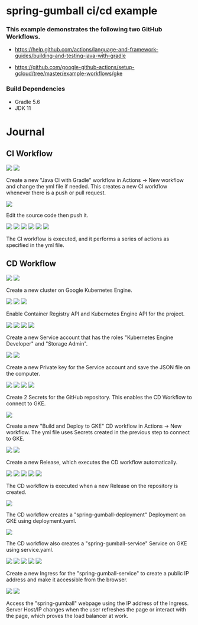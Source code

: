 # spring-gumball ci/cd example

### This example demonstrates the following two GitHub Workflows.

* https://help.github.com/actions/language-and-framework-guides/building-and-testing-java-with-gradle

* https://github.com/google-github-actions/setup-gcloud/tree/master/example-workflows/gke

### Build Dependencies

* Gradle 5.6
* JDK 11


# Journal

## CI Workflow

![](images/01_gradle_workflow.png)
![](images/02_yaml.png)

Create a new "Java CI with Gradle" workflow in Actions -> New workflow and change the yml file if needed.
This creates a new CI workflow whenever there is a push or pull request.

![](images/03_edit.png)

Edit the source code then push it.

![](images/04_gradle_workflow.png)
![](images/05_gradle_workflow.png)
![](images/06_gradle_workflow.png)
![](images/07_gradle_workflow.png)
![](images/08_gradle_workflow.png)
![](images/09_gradle_workflow.png)

The CI workflow is executed, and it performs a series of actions as specified in the yml file.

## CD Workflow

![](images/10_cluster.png)
![](images/11_cluster.png)

Create a new cluster on Google Kubernetes Engine.

![](images/12_enable_api.png)
![](images/13_api.png)
![](images/14_api.png)

Enable Container Registry API and Kubernetes Engine API for the project.

![](images/15_project_id.png)
![](images/16_service_account.png)
![](images/17_service_account.png)
![](images/18_service_account.png)

Create a new Service account that has the roles "Kubernetes Engine Developer" and "Storage Admin".

![](images/19_private_key.png)
![](images/20_private_key.png)

Create a new Private key for the Service account and save the JSON file on the computer.

![](images/21_secret.png)
![](images/22_secret.png)
![](images/23_secret.png)
![](images/24_secret.png)

Create 2 Secrets for the GitHub repository. This enables the CD Workflow to connect to GKE.

![](images/25_gke_workflow.png)

Create a new "Build and Deploy to GKE" CD workflow in Actions -> New workflow. The yml file uses Secrets
created in the previous step to connect to GKE.

![](images/26_release.png)
![](images/27_release.png)

Create a new Release, which executes the CD workflow automatically.

![](images/28_gke_workflow.png)
![](images/29_workflows.png)
![](images/30_gke-workflow.png)
![](images/31_gke_workflow.png)
![](images/32_gke_workflow.png)

The CD workflow is executed when a new Release on the repository is created.

![](images/33_deployment.png)

The CD workflow creates a "spring-gumball-deployment" Deployment on GKE using deployment.yaml.

![](images/34_service.png)

The CD workflow also creates a "spring-gumball-service" Service on GKE using service.yaml.

![](images/35_ingress.png)
![](images/36_ingress.png)
![](images/37_ingress.png)
![](images/38_ingress.png)
![](images/39_ingress.png)

Create a new Ingress for the "spring-gumball-service" to create a public IP address and 
make it accessible from the browser.

![](images/40_gumball.png)
![](images/41_gumball.png)

Access the "spring-gumball" webpage using the IP address of the Ingress. Server Host/IP changes when
the user refreshes the page or interact with the page, which proves the load balancer at work.

